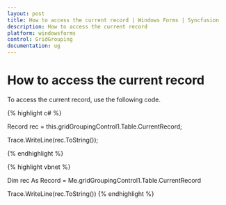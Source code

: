 ```yaml
---
layout: post
title: How to access the current record | Windows Forms | Syncfusion
description: How to access the current record
platform: windowsforms
control: GridGrouping
documentation: ug
---
```


# How to access the current record

To access the current record, use the following code.


{% highlight c# %}


Record rec = this.gridGroupingControl1.Table.CurrentRecord;

Trace.WriteLine(rec.ToString());

{% endhighlight  %}

{% highlight vbnet %}



Dim rec As Record = Me.gridGroupingControl1.Table.CurrentRecord

Trace.WriteLine(rec.ToString())
{% endhighlight  %}
